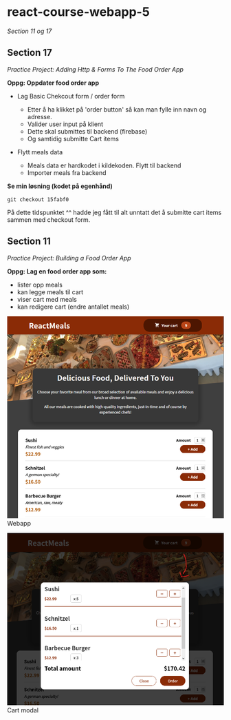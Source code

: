# react-course-webapp-5
*Section 11 og 17*

## Section 17
*Practice Project: Adding Http & Forms To The Food Order App*

**Oppg: Oppdater food order app**
- Lag Basic Chekcout form / order form
  - Etter å ha klikket på 'order button' så kan man fylle inn navn og adresse.
  - Valider user input på klient
  - Dette skal submittes til backend (firebase)
  - Og samtidig submitte Cart items

- Flytt meals data
  - Meals data er hardkodet i kildekoden. Flytt til backend
  - Importer meals fra backend

**Se min løsning (kodet på egenhånd)**
```
git checkout 15fabf0
```
På dette tidspunktet ^^ hadde jeg fått til alt unntatt det å submitte cart items sammen med checkout form.

## Section 11
*Practice Project: Building a Food Order App*

**Oppg: Lag en food order app som:**
- lister opp meals
- kan legge meals til cart
- viser cart med meals
- kan redigere cart (endre antallet meals)

![webapp](public/screenshots/app-2021-04-29-174310.png)
Webapp

![modal](public/screenshots/app-2021-04-29-175234.png)
Cart modal